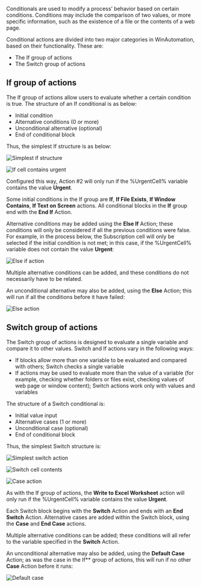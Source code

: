 Conditionals are used to modify a process’ behavior based on certain conditions. Conditions may include the comparison of two values, or more specific information, such as the existence of a file or the contents of a web page.

Conditional actions are divided into two major categories in WinAutomation, based on their functionality. These are:
* The If group of actions
* The Switch group of actions

## If group of actions

The If group of actions allow users to evaluate whether a certain condition is true. The structure of an If conditional is as below:
* Initial condition
* Alternative conditions (0 or more)
* Unconditional alternative (optional)
* End of conditional block

Thus, the simplest If structure is as below:

![Simplest if structure](..\media\simplest-if.png)

![If cell contains urgent](..\media\if-cell-contains-urgent.png)

Configured this way, Action #2 will only run if the %UrgentCell% variable contains the value **Urgent**.

Some initial conditions in the If group are **If**, **If File Exists**, **If Window Contains**, **If Text on Screen** actions. All conditional blocks in the **If** group end with the **End If** Action.

Alternative conditions may be added using the **Else If** Action; these conditions will only be considered if all the previous conditions were false. For example, in the process below, the Subscription cell will only be selected if the initial condition is not met; in this case, if the %UrgentCell% variable does not contain the value **Urgent**:

![Else if action](..\media\else-if-action.png) 

Multiple alternative conditions can be added, and these conditions do not necessarily have to be related.

An unconditional alternative may also be added, using the **Else** Action; this will run if all the conditions before it have failed:

![Else action](..\media\else-action.png) 

## Switch group of actions

The Switch group of actions is designed to evaluate a single variable and compare it to other values. Switch and If actions vary in the following ways:
-  If blocks allow more than one variable to be evaluated and compared with others; Switch checks a single variable
-  If actions may be used to evaluate more than the value of a variable (for example, checking whether folders or files exist, checking values of web page or  window content); Switch actions work only with values and variables


The structure of a Switch conditional is:
* Initial value input
* Alternative cases (1 or more)
* Unconditional case (optional)
* End of conditional block

Thus, the simplest Switch structure is:

![Simplest switch action](..\media\simplest-switch.png)

![Switch cell contents](..\media\switch-cell-contents.png)

![Case action](..\media\case-action.png)
    
As with the If group of actions, the **Write to Excel Worksheet** action will only run if the %UrgentCell% variable contains the value **Urgent**.

Each Switch block begins with the **Switch** Action and ends with an **End Switch** Action. Alternative cases are added within the Switch block, using the **Case** and **End Case** actions.

Multiple alternative conditions can be added; these conditions will all refer to the variable specified in the **Switch** Action.

An unconditional alternative may also be added, using the **Default Case** Action; as was the case in the If** group of actions, this will run if no other **Case** Action before it runs:

![Default case](..\media\default-case.png)